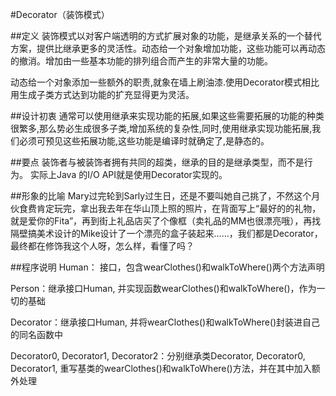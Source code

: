 #Decorator（装饰模式）

##定义
装饰模式以对客户端透明的方式扩展对象的功能，是继承关系的一个替代方案，提供比继承更多的灵活性。动态给一个对象增加功能，这些功能可以再动态的撤消。增加由一些基本功能的排列组合而产生的非常大量的功能。

动态给一个对象添加一些额外的职责,就象在墙上刷油漆.使用Decorator模式相比用生成子类方式达到功能的扩充显得更为灵活。

##设计初衷
通常可以使用继承来实现功能的拓展,如果这些需要拓展的功能的种类很繁多,那么势必生成很多子类,增加系统的复杂性,同时,使用继承实现功能拓展,我们必须可预见这些拓展功能,这些功能是编译时就确定了,是静态的。

##要点
装饰者与被装饰者拥有共同的超类，继承的目的是继承类型，而不是行为。
实际上Java 的I/O API就是使用Decorator实现的。

##形象的比喻
Mary过完轮到Sarly过生日，还是不要叫她自己挑了，不然这个月伙食费肯定玩完，拿出我去年在华山顶上照的照片，在背面写上“最好的的礼物，就是爱你的Fita”，再到街上礼品店买了个像框（卖礼品的MM也很漂亮哦），再找隔壁搞美术设计的Mike设计了一个漂亮的盒子装起来……，我们都是Decorator，最终都在修饰我这个人呀，怎么样，看懂了吗？

##程序说明
Human： 接口，包含wearClothes()和walkToWhere()两个方法声明

Person：继承接口Human, 并实现函数wearClothes()和walkToWhere()，作为一切的基础

Decorator：继承接口Human, 并将wearClothes()和walkToWhere()封装进自己的同名函数中

Decorator0, Decorator1, Decorator2：分别继承类Decorator, Decorator0, Decorator1, 重写基类的wearClothes()和walkToWhere()方法，并在其中加入额外处理
